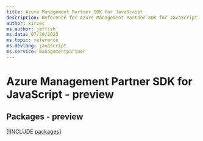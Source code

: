 ```yaml
---
title: Azure Management Partner SDK for JavaScript
description: Reference for Azure Management Partner SDK for JavaScript
author: xirzec
ms.author: jeffish
ms.data: 07/20/2023
ms.topic: reference
ms.devlang: javascript
ms.service: managementpartner
---
```

# Azure Management Partner SDK for JavaScript - preview
## Packages - preview
[!INCLUDE [packages](management-partner-index.md)]